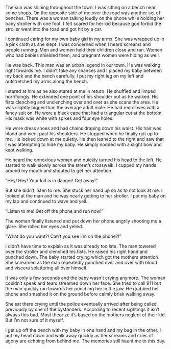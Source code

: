 The sun was shining throughout the town. I was sitting on a bench near some shops. On the opposite side of me over the road was another set of benches. There was a woman talking loudly on the phone while holding her baby stroller with one foot. I felt scared for her kid because god forbid the stroller went into the road and got hit by a car.

I continued caring for my own baby girl in my arms. She was wrapped up in a pink cloth as she slept. I was concerned when I heard screams and people running. Men and women held their children close and ran. Women who had babies shielded them, and pregnant women were hiding as well.

He was back. This man was an urban legend in our town. He was walking right towards me. I didn’t take any chances and I placed my baby between my back and the bench carefully. I put my right leg on my left and outstretched my arms along the bench.

I stared at him as he also stared at me in return. He shuffled and limped horrifyingly. He extended one point of his shoulder out as he walked. His fists clenching and unclenching over and over as she scans the area. He was slightly bigger than the average adult male. He had red cloves with a fancy suit on. He wore a black cape that had a triangular cut at the bottom. His mask was white with spikes and four eye holes.

He wore dress shoes and had chains draping down his waist. His hair was blond and went past his shoulders. He stopped when he finally got up to me. He looked down at me quietly. He then leaned to the right and saw that I was attempting to hide my baby. He simply nodded with a slight bow and kept walking.

He heard the obnoxious woman and quickly turned his head to the left. He started to walk slowly across the street’s crosswalk. I cupped my hands around my mouth and shouted to get her attention.

“Hey! Hey! Your kid is in danger! Get away!”

But she didn’t listen to me. She stuck her hand up so as to not look at me. I looked at the man and he was nearly getting to her stroller. I put my baby on my lap and continued to wave and yell.

“Listen to me! Get off the phone and run now!”

The woman finally listened and put down her phone angrily shooting me a glare. She rolled her eyes and yelled.

“What do you want?! Can’t you see I’m on the phone?!”

I didn’t have time to explain as it was already too late. The man towered over the stroller and clenched his fists. He raised his right hand and punched down. The baby started crying which got the mothers attention. She screamed as the man repeatedly punched over and over with blood and viscera splattering all over himself.

It was only a few seconds and the baby wasn't crying anymore. The woman couldn’t speak and tears streamed down her face. She tried to call 911 but the man quickly ran towards her punching her in the jaw. He grabbed her phone and smashed it on the ground before calmly brisk walking away.

She sat there crying until the police eventually arrived after being called previously by one of the bystanders. According to recent sightings it isn’t always this bad. Most theorize it’s based on the mothers neglect of their kid. But I’m not sure of it myself.

I get up off the bench with my baby in one hand and my bag in the other. I put my head down and walk away quickly as her screams and cries of agony are echoing from behind me. The memories still haunt me to this day.